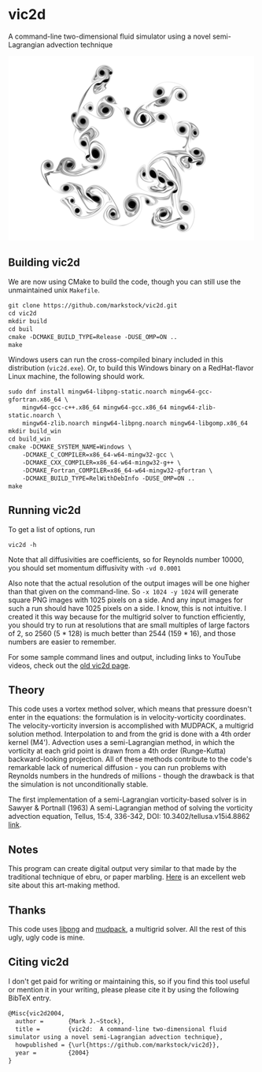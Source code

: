 # vic2d

A command-line two-dimensional fluid simulator using a novel semi-Lagrangian advection technique

![vorticies in a flow](media/sampleA.png?raw=true "vic2d simulation of vorticity rings")

## Building vic2d

We are now using CMake to build the code, though you can still use the unmaintained unix `Makefile`.

    git clone https://github.com/markstock/vic2d.git
    cd vic2d
    mkdir build
    cd buil
    cmake -DCMAKE_BUILD_TYPE=Release -DUSE_OMP=ON ..
    make

Windows users can run the cross-compiled binary included in this distribution (`vic2d.exe`). Or, to build this Windows binary on a RedHat-flavor Linux machine, the following should work.

    sudo dnf install mingw64-libpng-static.noarch mingw64-gcc-gfortran.x86_64 \
		mingw64-gcc-c++.x86_64 mingw64-gcc.x86_64 mingw64-zlib-static.noarch \
		mingw64-zlib.noarch mingw64-libpng.noarch mingw64-libgomp.x86_64
    mkdir build_win
    cd build_win
    cmake -DCMAKE_SYSTEM_NAME=Windows \
		-DCMAKE_C_COMPILER=x86_64-w64-mingw32-gcc \
		-DCMAKE_CXX_COMPILER=x86_64-w64-mingw32-g++ \
		-DCMAKE_Fortran_COMPILER=x86_64-w64-mingw32-gfortran \
		-DCMAKE_BUILD_TYPE=RelWithDebInfo -DUSE_OMP=ON ..
    make

## Running vic2d

To get a list of options, run

    vic2d -h

Note that all diffusivities are coefficients, so for Reynolds number 10000, you should set momentum diffusivity with `-vd 0.0001`

Also note that the actual resolution of the output images will be one higher than that given on the command-line. So `-x 1024 -y 1024` will generate square PNG images with 1025 pixels on a side. And any input images for such a run should have 1025 pixels on a side. I know, this is not intuitive. I created it this way because for the multigrid solver to function efficiently, you should try to run at resolutions that are small multiples of large factors of 2, so 2560 (5 * 128) is much better than 2544 (159 * 16), and those numbers are easier to remember.

For some sample command lines and output, including links to YouTube videos, check out the [old vic2d page](http://markjstock.org/vic2d/).

## Theory

This code uses a vortex method solver, which means that pressure doesn't enter in the equations: the formulation is in velocity-vorticity coordinates. The velocity-vorticity inversion is accomplished with MUDPACK, a multigrid solution method. Interpolation to and from the grid is done with a 4th order kernel (M4'). Advection uses a semi-Lagrangian method, in which the vorticity at each grid point is drawn from a 4th order (Runge-Kutta) backward-looking projection. All of these methods contribute to the code's remarkable lack of numerical diffusion - you can run problems with Reynolds numbers in the hundreds of millions - though the drawback is that the simulation is not unconditionally stable.

The first implementation of a semi-Lagrangian vorticity-based solver is in Sawyer & Portnall (1963) A semi-Lagrangian method of solving the vorticity advection equation, Tellus, 15:4, 336-342, DOI: 10.3402/tellusa.v15i4.8862 [link](https://doi.org/10.3402/tellusa.v15i4.8862).

## Notes

This program can create digital output very similar to that made by the traditional technique of ebru, or paper marbling. [Here](http://digital-marbling.de/) is an excellent web site about this art-making method.

## Thanks

This code uses [libpng](https://github.com/glennrp/libpng) and [mudpack](https://www2.cisl.ucar.edu/resources/legacy/mudpack), a multigrid solver. All the rest of this ugly, ugly code is mine.

## Citing vic2d

I don't get paid for writing or maintaining this, so if you find this tool useful or mention it in your writing, please please cite it by using the following BibTeX entry.

```
@Misc{vic2d2004,
  author =       {Mark J.~Stock},
  title =        {vic2d:  A command-line two-dimensional fluid simulator using a novel semi-Lagrangian advection technique},
  howpublished = {\url{https://github.com/markstock/vic2d}},
  year =         {2004}
}
```
